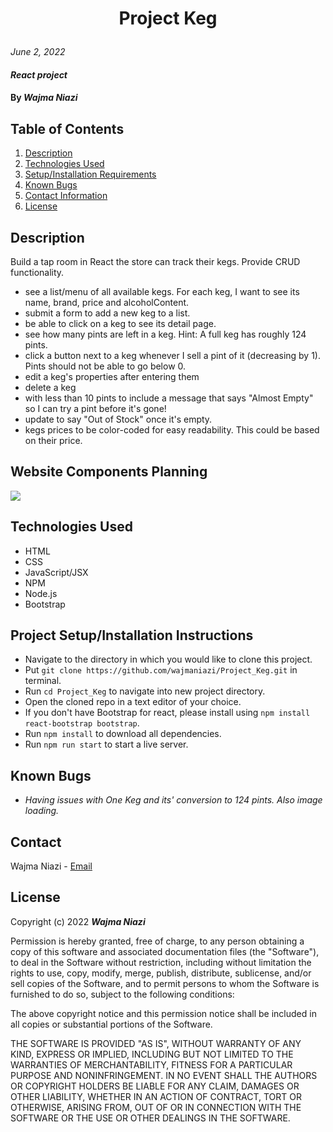# <p align="center"> **Project Keg** </p>

_June 2, 2022_

#### _React project_

#### By _**Wajma Niazi**_

## Table of Contents

1. [Description](#description)
2. [Technologies Used](#technologies)
3. [Setup/Installation Requirements](#setup)
4. [Known Bugs](#bugs)
5. [Contact Information](#contact)
6. [License](#license)

## Description <a id="description"></a>

Build a tap room in React the store can track their kegs. Provide CRUD functionality.

- see a list/menu of all available kegs. For each keg, I want to see its name, brand, price and alcoholContent.
- submit a form to add a new keg to a list.
- be able to click on a keg to see its detail page.
- see how many pints are left in a keg. Hint: A full keg has roughly 124 pints.
- click a button next to a keg whenever I sell a pint of it (decreasing by 1). Pints should not be able to go below 0.
- edit a keg's properties after entering them
- delete a keg
- with less than 10 pints to include a message that says "Almost Empty" so I can try a pint before it's gone!
- update to say "Out of Stock" once it's empty.
- kegs prices to be color-coded for easy readability. This could be based on their price.

## Website Components Planning

<img src="./img/flow_chart.jpg">

## Technologies Used <a id="technologies"></a>

- HTML
- CSS
- JavaScript/JSX
- NPM
- Node.js
- Bootstrap

## Project Setup/Installation Instructions <a id="setup"></a>

- Navigate to the directory in which you would like to clone this project.
- Put `git clone https://github.com/wajmaniazi/Project_Keg.git` in terminal.
- Run `cd Project_Keg` to navigate into new project directory.
- Open the cloned repo in a text editor of your choice.
- If you don't have Bootstrap for react, please install using `npm install react-bootstrap bootstrap`.
- Run `npm install` to download all dependencies.
- Run `npm run start` to start a live server.

## Known Bugs <a id="bugs"></a>

- _Having issues with One Keg and its' conversion to 124 pints. Also image loading._

## Contact <a id="contact"></a>

Wajma Niazi - [Email](mailto:w1niazi@hotmail.com)

## License <a id="license"></a>

Copyright (c) 2022 **_Wajma Niazi_**

Permission is hereby granted, free of charge, to any person obtaining a copy of this software and associated documentation files (the "Software"), to deal in the Software without restriction, including without limitation the rights to use, copy, modify, merge, publish, distribute, sublicense, and/or sell copies of the Software, and to permit persons to whom the Software is furnished to do so, subject to the following conditions:

The above copyright notice and this permission notice shall be included in all copies or substantial portions of the Software.

THE SOFTWARE IS PROVIDED "AS IS", WITHOUT WARRANTY OF ANY KIND, EXPRESS OR IMPLIED, INCLUDING BUT NOT LIMITED TO THE WARRANTIES OF MERCHANTABILITY, FITNESS FOR A PARTICULAR PURPOSE AND NONINFRINGEMENT. IN NO EVENT SHALL THE AUTHORS OR COPYRIGHT HOLDERS BE LIABLE FOR ANY CLAIM, DAMAGES OR OTHER LIABILITY, WHETHER IN AN ACTION OF CONTRACT, TORT OR OTHERWISE, ARISING FROM, OUT OF OR IN CONNECTION WITH THE SOFTWARE OR THE USE OR OTHER DEALINGS IN THE SOFTWARE.

